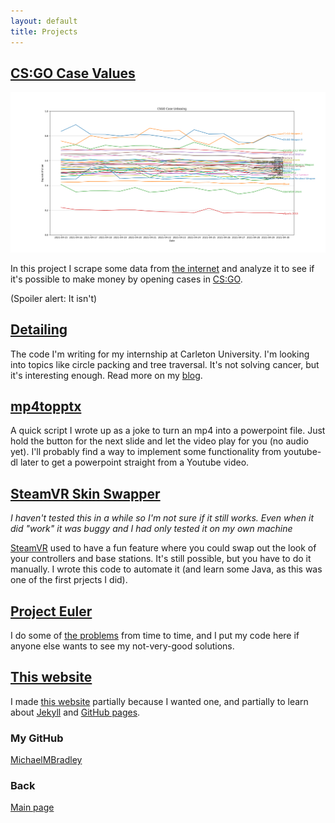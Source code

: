 ```yaml
---
layout: default
title: Projects
---
```


## [CS:GO Case Values](https://github.com/MichaelMBradley/CSGOCaseValues)

![The expected values of many cases](https://raw.githubusercontent.com/MichaelMBradley/CSGOCaseValues/master/img/expectedvalue.png)

In this project I scrape some data from [the internet](https://csgostash.com/) and analyze it to see if it's possible to make money by opening cases in [CS:GO](https://store.steampowered.com/app/730/CounterStrike_Global_Offensive/).

(Spoiler alert: It isn't)

## [Detailing](https://github.com/MichaelMBradley/Detailing)

The code I'm writing for my internship at Carleton University. I'm looking into topics like circle packing and tree traversal. It's not solving cancer, but it's interesting enough. Read more on my [blog](https://michaelmbradley.github.io/Detailing/).

## [mp4topptx](https://github.com/MichaelMBradley/mp4topptx)

A quick script I wrote up as a joke to turn an mp4 into a powerpoint file. Just hold the button for the next slide and let the video play for you (no audio yet). I'll probably find a way to implement some functionality from youtube-dl later to get a powerpoint straight from a Youtube video.

## [SteamVR Skin Swapper](https://github.com/MichaelMBradley/SteamVR-Skin-Swapper)

*I haven't tested this in a while so I'm not sure if it still works.
Even when it did "work" it was buggy and I had only tested it on my own machine*

[SteamVR](https://store.steampowered.com/steamvr) used to have a fun feature where you could swap out the look of your controllers and base stations. It's still possible, but you have to do it manually. I wrote this code to automate it (and learn some Java, as this was one of the first prjects I did).

## [Project Euler](https://github.com/MichaelMBradley/Project-Euler)

I do some of [the problems](https://projecteuler.net/archives) from time to time, and I put my code here if anyone else wants to see my not-very-good solutions.

## [This website](https://github.com/MichaelMBradley/MichaelMBradley.github.io)

I made [this website](https://www.youtube.com/watch?v=dQw4w9WgXcQ) partially because I wanted one, and partially to learn about [Jekyll](https://jekyllrb.com/) and [GitHub pages](https://pages.github.com/).

### My GitHub

[MichaelMBradley](https://github.com/MichaelMBradley)

### Back

[Main page](https://michaelmbradley.github.io/)
